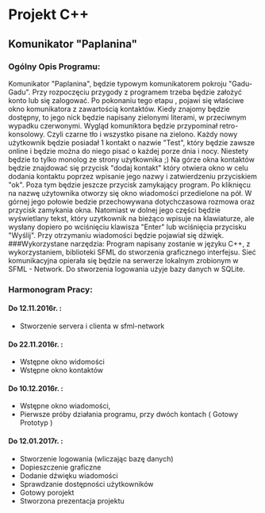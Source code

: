 # Projekt C++ 
## Komunikator "Paplanina"
### Ogólny Opis Programu:
  Komunikator "Paplanina", będzie typowym komunikatorem pokroju "Gadu-Gadu". Przy rozpoczęciu przygody z programem trzeba będzie założyć konto lub się zalogować. Po pokonaniu tego etapu , pojawi się właściwe okno komunikatora z zawartością kontaktów. Kiedy znajomy będzie dostępny, to jego nick będzie napisany zielonymi literami, w przeciwnym wypadku czerwonymi. Wygląd komuniktora będzie przypominał retro-konsolowy. Czyli czarne tło i wszystko pisane na zielono. Każdy nowy użytkownik będzie posiadał 1 kontakt o nazwie "Test", który będzie zawsze online i będzie można do niego pisać o każdej porze dnia i nocy. Niestety będzie to tylko monolog ze strony użytkownika ;) Na górze okna kontaktów będzie znajdować się przycisk "dodaj kontakt" który otwiera okno w celu dodania kontaktu poprzez wpisanie jego nazwy i zatwierdzeniu przyciskiem "ok". Poza tym będzie jeszcze przycisk zamykający program. Po kliknięcu na nazwę użytownika otworzy się okno wiadomości przedielone na pół. W górnej jego połowie bedzie przechowywana dotychczasowa rozmowa oraz przycisk zamykania okna. Natomiast w dolnej jego części będzie wyświetlany tekst, który uzytkownik na bieżąco wpisuje na klawiaturze, ale wysłany dopiero po wciśnięciu klawisza "Enter" lub wciśnięcia przycisku "Wyślij". Przy otrzymaniu wiadomości będzie pojawiał się dźwięk.
###Wykorzystane narzędzia:
  Program napisany zostanie w języku C++, z wykorzystaniem, biblioteki SFML do stworzenia graficznego interfejsu. Sieć komunikacyjna opierała się będzie na serwerze lokalnym zrobionym w SFML - Network. Do stworzenia logowania użyje bazy danych w  SQLite. 

### Harmonogram Pracy:
#### Do 12.11.2016r. :
* Stworzenie servera i clienta w sfml-network

#### Do 22.11.2016r. :
* Wstępne okno widomości
* Wstępne okno kontaktów

#### Do 10.12.2016r. :
* Wstępne okno wiadomości,
* Pierwsze próby działania programu, przy dwóch kontach ( Gotowy Prototyp )

#### Do 12.01.2017r. :
* Stworzenie logowania (wliczając bazę danych)
* Dopieszczenie graficzne
* Dodanie dźwięku wiadomości
* Sprawdzanie dostępności użytkowników
* Gotowy porojekt
* Stworzona prezentacja projektu 
